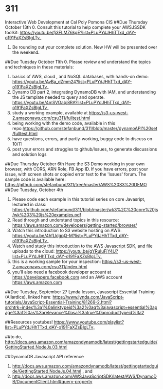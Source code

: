 # 311
Interactive Web Development at Cal Poly Pomona CIS
##Due Thursday October 13th
0. Consult this tutorial to help complete your AWSJSSDK toolkit: https://youtu.be/fj3FLMZ6kgE?list=PLuPYdJHhTTxd_dAY-o191FaXZsBIgLTv_
1. Be rounding out your complete solution. New HW will be presented over the weekend. 

##Due  Tuesday October 11th
0. Please review and understand the topics and techniques in these materials: 
1. basics of AWS, cloud , and NoSQL databases, with hands-on demo: https://youtu.be/AvBa_dZmm24?list=PLuPYdJHhTTxd_dAY-o191FaXZsBIgLTv_
2.  Dynamo DB part 2, integrating DynamoDB with  IAM, and understanding the JS template needed to query and operate. https://youtu.be/4mSVOabj8RA?list=PLuPYdJHhTTxd_dAY-o191FaXZsBIgLTv_
3.  study a working example, available at https://s3-us-west-2.amazonaws.com/csu311/fulltest.html
4. being working with the demo code, available in this repo:https://github.com/stefanbund/311/blob/master/dynamoAPI%20set/fulltest.html
5. have questions, errors, and partly-working, buggy code to discuss on 10/11
6. post your errors and struggles to github/Issues, to generate discussions and solution logs

##Due Thursday October 6th
Have the S3 Demo working in your own browser, with CORS, ARN Role, FB App ID. If you have errors, post your issue, with screen shots or copied error text to the 'Issues' forum. The sample code is available here: https://github.com/stefanbund/311/tree/master/AWS%20S3%20DEMO
##Due Tuesday, October 4th
1. Please code each example in this tutorial series on core Javasript, lectured in class: https://github.com/stefanbund/311/blob/master/wk3%2C%20core%20js/wk%203%20js%20examples.pdf
2. Read through and understand topics in this resource:  https://aws.amazon.com/developers/getting-started/browser/
3. Watch this introduction to S3 website hosting on AWS: https://youtu.be/4hfLklgpQ-M?list=PLuPYdJHhTTxd_dAY-o191FaXZsBIgLTv_
4. Watch and study this introduction to  the AWS Javascript SDK, and file uploads to the cloud: https://youtu.be/gYRuIuFjY4U?list=PLuPYdJHhTTxd_dAY-o191FaXZsBIgLTv_
5. this is a working sample for your inspection: https://s3-us-west-2.amazonaws.com/csu311/index.html
6. you'll also need a facebook developer account at https://developers.facebook.com and an AWS account https://aws.amazon.com

##Due Tuesday, September 27
Lynda lesson, Javascript Essential Training (Allardice), linked here: https://www.lynda.com/JavaScript-tutorials/JavaScript-Essential-Training/81266-2.html?srchtrk=index%3a1%0alinktypeid%3a2%0aq%3ajavascript+essential%0apage%3a1%0as%3arelevance%0asa%3atrue%0aproducttypeid%3a2

##Resources
youtubes! https://www.youtube.com/playlist?list=PLuPYdJHhTTxd_dAY-o191FaXZsBIgLTv_

##to do, 
http://docs.aws.amazon.com/amazondynamodb/latest/gettingstartedguide/GettingStarted.NodeJs.03.html

##DynamoDB Javascript API reference
1. http://docs.aws.amazon.com/amazondynamodb/latest/gettingstartedguide/GettingStarted.NodeJs.04.html , and
2. http://docs.aws.amazon.com/AWSJavaScriptSDK/latest/AWS/DynamoDB/DocumentClient.html#query-property
